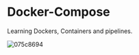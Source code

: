 # Docker-Compose
Learning Dockers, Containers and pipelines.

![075c8694](https://user-images.githubusercontent.com/89043287/136668008-3b7dd372-2c2b-4866-9b4f-f1512cbf8352.jpeg)

